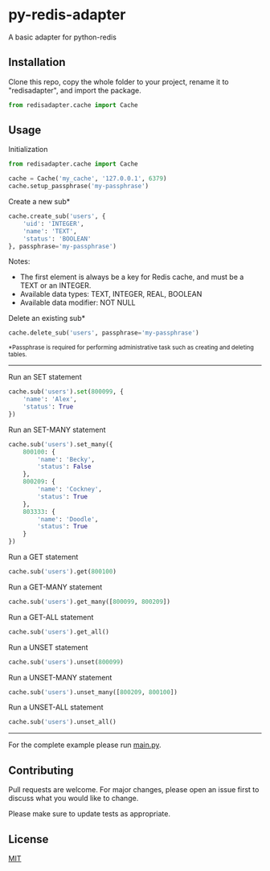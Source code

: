 # py-redis-adapter

A basic adapter for python-redis

## Installation

Clone this repo, copy the whole folder to your project, rename it to "redisadapter", and import the package.
```python
from redisadapter.cache import Cache
```

## Usage

Initialization
```python
from redisadapter.cache import Cache

cache = Cache('my_cache', '127.0.0.1', 6379)
cache.setup_passphrase('my-passphrase')
```

Create a new sub*
```python
cache.create_sub('users', {
    'uid': 'INTEGER',
    'name': 'TEXT',
    'status': 'BOOLEAN'
}, passphrase='my-passphrase')
```
Notes:
* The first element is always be a key for Redis cache, and must be a TEXT or an INTEGER.
* Available data types: TEXT, INTEGER, REAL, BOOLEAN
* Available data modifier: NOT NULL

Delete an existing sub*
```python
cache.delete_sub('users', passphrase='my-passphrase')
```
<sub>*Passphrase is required for performing administrative task such as creating and deleting tables.<sub>

***

Run an SET statement
```python
cache.sub('users').set(800099, {
    'name': 'Alex',
    'status': True
})
```

Run an SET-MANY statement
```python
cache.sub('users').set_many({
    800100: {
        'name': 'Becky',
        'status': False
    },
    800209: {
        'name': 'Cockney',
        'status': True
    },
    803333: {
        'name': 'Doodle',
        'status': True
    }
})
```

Run a GET statement
```python
cache.sub('users').get(800100)
```

Run a GET-MANY statement
```python
cache.sub('users').get_many([800099, 800209])
```

Run a GET-ALL statement
```python
cache.sub('users').get_all()
```

Run a UNSET statement
```python
cache.sub('users').unset(800099)
```

Run a UNSET-MANY statement
```python
cache.sub('users').unset_many([800209, 800100])
```

Run a UNSET-ALL statement
```python
cache.sub('users').unset_all()
```

---
For the complete example please run [main.py](https://github.com/thisismyracle/py-sqlite3-adapter/blob/main/main.py).

## Contributing

Pull requests are welcome. For major changes, please open an issue first to discuss what you would like to change.

Please make sure to update tests as appropriate.

## License

[MIT](https://choosealicense.com/licenses/mit/)